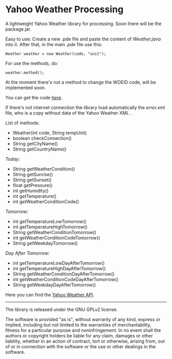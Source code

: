Yahoo Weather Processing
======================

A lightweight Yahoo Weather library for processing.
Soon there will be the package.jar.

Easy to use:
Create a new .pde file and paste the content of *Weather.java* into it.
After that, in the main *.pde* file use this:

    Weather weather = new Weather(code, "unit");

For use the methods, do:

    weather.method();
    
At the moment there's not a method to change the WOEID code, will be implemented soon.

You can get the code [here](http://woeid.rosselliot.co.nz/).

If there's not internet connection the library load automatically the *error.xml* file, who is a copy without data of the Yahoo Weather XML .

List of methods:
+ Weather(int code, String tempUnit)
+ boolean checkConnection()
+ String getCityName()
+ String getCountryName()

*Today:*
+ String getWeatherCondition()
+ String getSunrise()
+ String getSunset()
+ float getPressure()
+ int getHumidity()
+ int getTemperature()
+ int getWeatherConditionCode()

*Tomorrow:*
+ int getTemperatureLowTomorrow()
+ int getTemperatureHighTomorrow()
+ String getWeatherConditionTomorrow()
+ int getWeatherConditionCodeTomorrow()
+ String getWeekdayTomorrow()

*Day After Tomorrow:*
+ int getTemperatureLowDayAfterTomorrow()
+ int getTemperatureHighDayAfterTomorrow()
+ String getWeatherConditionDayAfterTomorrow()
+ int getWeatherConditionCodeDayAfterTomorrow()
+ String getWeekdayDayAfterTomorrow()

Here you can find the [Yahoo Weather API](https://developer.yahoo.com/weather/).

______________________________________________________________________________________________________________________

The library is released under the GNU GPLv2 license.

The software is provided "as is", without warranty of any kind, express or implied, including but not limited to the warranties of merchantability, fitness for a particular purpose and noninfringement. In no event shall the authors or copyright holders be liable for any claim, damages or other liability, whether in an action of contract, tort or otherwise, arising from, out of or in connection with the software or the use or other dealings in the software.

